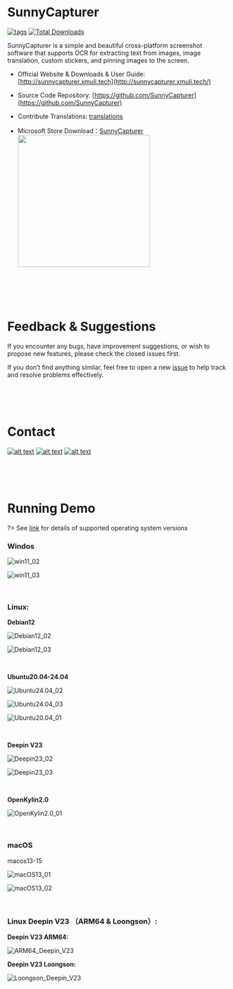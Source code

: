 # SunnyCapturer  

[<img src="https://img.shields.io/github/v/release/XMuli/SunnyCapturer.svg?include_prereleases&label=version" alt="tags"/>](https://github.com/XMuli/SunnyCapturer/releases)   [<img src="https://img.shields.io/github/downloads/XMuli/SunnyCapturer/total" alt="Total Downloads" />](https://github.com/XMuli/SunnyCapturer/releases)  

SunnyCapturer is a simple and beautiful cross-platform screenshot software that supports OCR for extracting text from images, image translation, custom stickers, and pinning images to the screen.

- Official Website & Downloads & User Guide: [http://sunnycapturer.xmuli.tech](http://sunnycapturer.xmuli.tech/)  
- Source Code Repository: [https://github.com/SunnyCapturer](https://github.com/SunnyCapturer)  
- Contribute Translations: [translations](https://github.com/SunnyCapturer/translations)  

- Microsoft Store Download：[SunnyCapturer](https://apps.microsoft.com/detail/9N1TPFK4NCBL)
  [<img src="https://fastly.jsdelivr.net/gh/XMuli/xmuliPic@pic/2024/202503032129726.svg" width="300"/>](https://apps.microsoft.com/detail/9N1TPFK4NCBL)

  <br>

  <br><br>

# Feedback & Suggestions  

If you encounter any bugs, have improvement suggestions, or wish to propose new features, please check the closed issues first.  

If you don’t find anything similar, feel free to open a new [issue](https://github.com/XMuli/SunnyCapturer/issues) to help track and resolve problems effectively.  

<br><br><br>

# Contact  

[![alt text](https://img.shields.io/badge/QQGroup-418103279-brightgreen)](https://qm.qq.com/cgi-bin/qm/qr?authKey=5pYNrJL7%2F8biKzT5LMj8dbjkpPvUvdLVbAOcNTydiqTDNc49yg0wtVcub8Cu3Pqa&k=OluWZhjVMhwP-6RO9Y7FFkJcXGiS4CVk&noverify=0)        [![alt text](https://img.shields.io/badge/GitHub-XMuli-brightgreen)](https://github.com/XMuli)        [![alt text](https://img.shields.io/badge/Email-xmulitech@gmail-117dd3)](mailto:xmulitech@gmail.com)        





<br><br><br>



# Running Demo

?> See [link](./supported_os.md) for details of supported operating system versions

### Windos

![win11_02](./_media/images/run_exhibition/win11_02.jpg)

![win11_03](./_media/images/run_exhibition/win11_03.jpg)



<br>



### Linux:

**Debian12**

![Debian12_02](./_media/images/run_exhibition/Debian12_02.jpg)

![Debian12_03](./_media/images/run_exhibition/Debian12_03.jpg)

<br>

**Ubuntu20.04-24.04**

![Ubuntu24.04_02](./_media/images/run_exhibition/Ubuntu24.04_02.jpg)

![Ubuntu24.04_03](./_media/images/run_exhibition/Ubuntu24.04_03.jpg)

![Ubuntu20.04_01](./_media/images/run_exhibition/Ubuntu20.04_01.jpg)

<br>

**Deepin V23**

![Deepin23_02](./_media/images/run_exhibition/Deepin23_02.jpg)

![Deepin23_03](./_media/images/run_exhibition/Deepin23_03.jpg)

<br>

**OpenKylin2.0**

![OpenKylin2.0_01](./_media/images/run_exhibition/OpenKylin2.0_01.jpg)



<br>



### macOS

macos13-15

![macOS13_01](./_media/images/run_exhibition/macOS13_01.jpg)

![macOS13_02](./_media/images/run_exhibition/macOS13_02.jpg)



<br>



### Linux Deepin V23 （ARM64 & Loongson）:

**Deepin V23 ARM64:**

![ARM64_Deepin_V23](./_media/images/run_exhibition/ARM64_Deepin_V23.jpg)



**Deepin V23 Loongson:**

![Loongson_Deepin_V23](./_media/images/run_exhibition/Loongson_Deepin_V23.jpg)
